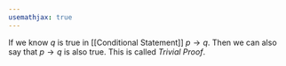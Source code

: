 ```yaml
---
usemathjax: true
---
```


If we know $q$ is true in [[Conditional Statement]] $p \to q$. Then we can also say that $p \to q$ is also true. This is called *Trivial Proof*.